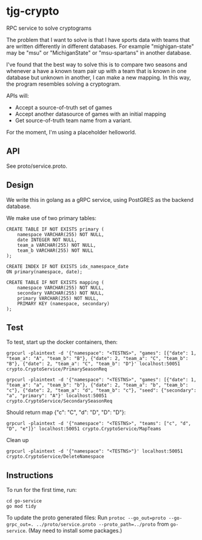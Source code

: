 # tjg-crypto
RPC service to solve cryptograms

The problem that I want to solve is that I have sports data with teams that are written differently in different databases.  For example "mighigan-state" may be "msu" or "MichiganState" or "msu-spartans" in another database.

I've found that the best way to solve this is to compare two seasons and whenever a have a known team pair up with a team that is known in one database but unknown in another, I can make a new mapping.  In this way, the program resembles solving a cryptogram.

APIs will:
- Accept a source-of-truth set of games
- Accept another datasource of games with an initial mapping
- Get source-of-truth team name from a variant.

For the moment, I'm using a placeholder helloworld.

## API

See proto/service.proto.

## Design

We write this in golang as a gRPC service, using PostGRES as the backend database.

We make use of two primary tables:

```
CREATE TABLE IF NOT EXISTS primary (
    namespace VARCHAR(255) NOT NULL,
    date INTEGER NOT NULL,
    team_a VARCHAR(255) NOT NULL,
    team_b VARCHAR(255) NOT NULL
);

CREATE INDEX IF NOT EXISTS idx_namespace_date
ON primary(namespace, date);

CREATE TABLE IF NOT EXISTS mapping (
    namespace VARCHAR(255) NOT NULL,
    secondary VARCHAR(255) NOT NULL,
    primary VARCHAR(255) NOT NULL,
    PRIMARY KEY (namespace, secondary)
);
```

## Test

To test, start up the docker containers, then:

```
grpcurl -plaintext -d '{"namespace": "<TESTNS>", "games": [{"date": 1, "team_a": "A", "team_b": "B"}, {"date": 2, "team_a": "C", "team_b": "B"}, {"date": 2, "team_a": "C", "team_b": "D"}' localhost:50051 crypto.CryptoService/PrimarySeasonReq
```

```
grpcurl -plaintext -d '{"namespace": "<TESTNS>", "games": [{"date": 1, "team_a": "a", "team_b": "b"}, {"date": 2, "team_a": "b", "team_b": "c"}, {"date": 2, "team_a": "d", "team_b": "c"}, "seed": {"secondary": "a", "primary": "A"}' localhost:50051 crypto.CryptoService/SecondarySeasonReq
```

Should return map {"c": "C", "d": "D", "D": "D"}:

```
grpcurl -plaintext -d '{"namespace": "<TESTNS>", "teams": ["c", "d", "D", "e"]}' localhost:50051 crypto.CryptoService/MapTeams
```

Clean up

```
grpcurl -plaintext -d '{"namespace": "<TESTNS>"}' localhost:50051 crypto.CryptoService/DeleteNamespace
```

## Instructions

To run for the first time, run:
```
cd go-service
go mod tidy
```

To update the proto generated files:  Run `protoc --go_out=proto --go-grpc_out=. ../proto/service.proto --proto_path=../proto` from `go-service`.  (May need to install some packages.)


